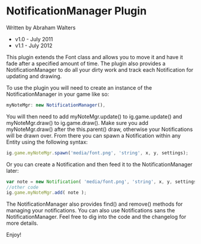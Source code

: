 # NotificationManager Plugin

Written by Abraham Walters<br>
* v1.0 - July 2011
* v1.1 - July 2012

This plugin extends the Font class and allows you to  move it and have
it fade after a specified amount of time. The plugin also provides a 
NotificationManager to do all your dirty work and track each Notification 
for updating and drawing.

To use the plugin you will need to create an instance of the
NotificationManager in your game like so:
```javascript
myNoteMgr: new NotificationManager(),
```
You will then need to add myNoteMgr.update() to ig.game.update()
and myNoteMgr.draw() to ig.game.draw().  Make sure you add 
myNoteMgr.draw() after the this.parent() draw, otherwise your 
Notifications will be drawn over. From there you can spawn a
Notification within any Entity using the following syntax:
```javascript
ig.game.myNoteMgr.spawn('media/font.png', 'string', x, y, settings);
```
Or you can create a Notification and then feed it to the NotificationManager
later:
```javascript
var note = new Notification( 'media/font.png', 'string', x, y, settings );
//other code
ig.game.myNoteMgr.add( note );
```
The NotificationManager also provides find() and remove() methods for managing
your notifications. You can also use Notifications sans the NotificationManager.
Feel free to dig into the code and the changelog for more details.

Enjoy!